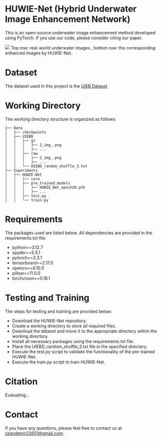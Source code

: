 # HUWIE-Net (Hybrid Underwater Image Enhancement Network)

This is an open-source underwater image enhancement method developed using PyTorch. If you use our code, please consider citing our paper.

![](./im.png)
Top row: real-world underwater images , bottom row: the corresponding enhanced images by HUWIE-Net.

# Dataset
The dataset used in this project is the [UIEB Dataset](https://li-chongyi.github.io/proj_benchmark.html)

# Working Directory
The working directory structure is organized as follows:

    ├── Data
    │   ├── checkpoints
    │   ├── UIEBD
    │   │   ├── gt
    │   │   │   ├── 2_img_.png
    │   │   │   ├── ...
    │   │   ├── raw
    │   │   │   ├── 2_img_.png
    │   │   │   ├── ...
    │   │   └── UIEBD_random_shuffle_3.txt
    ├── Experiments
    │   ├── HUWIE-Net
    │   │   ├── core
    │   │   ├── pre_trained_models
    │   │   │   ├── HUWIE_Net_epoch50.pth
    │   │   │   ├── ...
    │   │   ├── test.py
    │   │   └── train.py

# Requirements
The packages used are listed below. All dependencies are provided in the requirements.txt file.  

- python==3.12.7  
- spyder==5.5.1  
- pytorch==2.3.1  
- tensorboard==2.17.0  
- opencv==4.10.0  
- pillow==11.0.0  
- torchvision==0.18.1  

# Testing and Training

The steps for testing and training are provided below:

- Download the HUWIE-Net repository.  
- Create a working directory to store all required files.  
- Download the dataset and move it to the appropriate directory within the working directory.  
- Install all necessary packages using the requirements.txt file.  
- Place the UIEBD_random_shuffle_3.txt file in the specified directory.  
- Execute the test.py script to validate the functionality of the pre-trained HUWIE-Net.  
- Execute the train.py script to train HUWIE-Net.  

# Citation

Evaluating...

# Contact

If you have any questions, please feel free to contact us at ozandemir22651@gmail.com.

